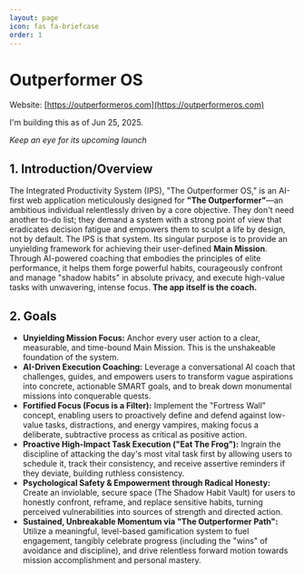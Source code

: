 ```yaml
---
layout: page
icon: fas fa-briefcase
order: 1
---
```


# Outperformer OS

Website: [https://outperformeros.com](https://outperformeros.com)

I'm building this as of Jun 25, 2025.

_Keep an eye for its upcoming launch_

## 1. Introduction/Overview
The Integrated Productivity System (IPS), "The Outperformer OS," is an AI-first web application meticulously designed for **"The Outperformer"**—an ambitious individual relentlessly driven by a core objective. They don't need another to-do list; they demand a system with a strong point of view that eradicates decision fatigue and empowers them to sculpt a life by design, not by default. The IPS is that system. Its singular purpose is to provide an unyielding framework for achieving their user-defined **Main Mission**. Through AI-powered coaching that embodies the principles of elite performance, it helps them forge powerful habits, courageously confront and manage "shadow habits" in absolute privacy, and execute high-value tasks with unwavering, intense focus. **The app itself is the coach.**

## 2. Goals
*   **Unyielding Mission Focus:** Anchor every user action to a clear, measurable, and time-bound Main Mission. This is the unshakeable foundation of the system.
*   **AI-Driven Execution Coaching:** Leverage a conversational AI coach that challenges, guides, and empowers users to transform vague aspirations into concrete, actionable SMART goals, and to break down monumental missions into conquerable quests.
*   **Fortified Focus (Focus is a Filter):** Implement the "Fortress Wall" concept, enabling users to proactively define and defend against low-value tasks, distractions, and energy vampires, making focus a deliberate, subtractive process as critical as positive action.
*   **Proactive High-Impact Task Execution ("Eat The Frog"):** Ingrain the discipline of attacking the day's most vital task first by allowing users to schedule it, track their consistency, and receive assertive reminders if they deviate, building ruthless consistency.
*   **Psychological Safety & Empowerment through Radical Honesty:** Create an inviolable, secure space (The Shadow Habit Vault) for users to honestly confront, reframe, and replace sensitive habits, turning perceived vulnerabilities into sources of strength and directed action.
*   **Sustained, Unbreakable Momentum via "The Outperformer Path":** Utilize a meaningful, level-based gamification system to fuel engagement, tangibly celebrate progress (including the "wins" of avoidance and discipline), and drive relentless forward motion towards mission accomplishment and personal mastery.
